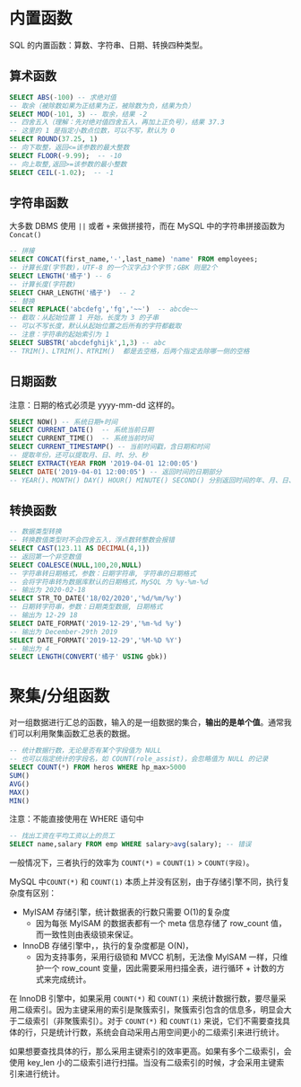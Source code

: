 # 内置函数

SQL 的内置函数：算数、字符串、日期、转换四种类型。

## 算术函数

```sql
SELECT ABS(-100) -- 求绝对值
-- 取余（被除数如果为正结果为正，被除数为负，结果为负）
SELECT MOD(-101, 3) -- 取余，结果 -2
-- 四舍五入（理解：先对绝对值四舍五入，再加上正负号），结果 37.3
-- 这里的 1 是指定小数点位数，可以不写，默认为 0
SELECT ROUND(37.25, 1)
-- 向下取整，返回<=该参数的最大整数
SELECT FLOOR(-9.99);  -- -10
-- 向上取整,返回>=该参数的最小整数
SELECT CEIL(-1.02);  -- -1
```

## 字符串函数

大多数 DBMS 使用 `||` 或者 `+` 来做拼接符，而在 MySQL 中的字符串拼接函数为 `Concat()`

```sql
-- 拼接
SELECT CONCAT(first_name,'-',last_name) 'name' FROM employees;
-- 计算长度(字节数)，UTF-8 的一个汉字占3个字节；GBK 则是2个
SELECT LENGTH('橘子') -- 6
-- 计算长度(字符数)
SELECT CHAR_LENGTH('橘子')  -- 2
-- 替换
SELECT REPLACE('abcdefg','fg','~~')  -- abcde~~
-- 截取：从起始位置 1 开始，长度为 3 的子串
-- 可以不写长度，默认从起始位置之后所有的字符都截取
-- 注意：字符串的起始索引为 1
SELECT SUBSTR('abcdefghijk',1,3) -- abc
-- TRIM()、LTRIM()、RTRIM()  都是去空格，后两个指定去除哪一侧的空格
```

## 日期函数

注意：日期的格式必须是 yyyy-mm-dd 这样的。

```sql
SELECT NOW() -- 系统日期+时间
SELECT CURRENT_DATE()  -- 系统当前日期
SELECT CURRENT_TIME()  -- 系统当前时间
SELECT CURRENT_TIMESTAMP() -- 当前时间戳，含日期和时间
-- 提取年份，还可以提取月、日、时、分、秒
SELECT EXTRACT(YEAR FROM '2019-04-01 12:00:05')
SELECT DATE('2019-04-01 12:00:05') -- 返回时间的日期部分
-- YEAR()、MONTH() DAY() HOUR() MINUTE() SECOND() 分别返回时间的年、月、日、时、分、秒
```

## 转换函数

```sql
-- 数据类型转换
-- 转换数值类型时不会四舍五入，浮点数转整数会报错
SELECT CAST(123.11 AS DECIMAL(4,1))
-- 返回第一个非空数值
SELECT COALESCE(NULL,100,20,NULL)
-- 字符串转日期格式，参数：日期字符串, 字符串的日期格式
-- 会将字符串转为数据库默认的日期格式，MySQL 为 %y-%m-%d
-- 输出为 2020-02-18
SELECT STR_TO_DATE('18/02/2020','%d/%m/%y')
-- 日期转字符串，参数：日期类型数据, 日期格式
-- 输出为 12-29 18
SELECT DATE_FORMAT('2019-12-29','%m-%d %y')
-- 输出为 December-29th 2019
SELECT DATE_FORMAT('2019-12-29','%M-%D %Y')
-- 输出为 4
SELECT LENGTH(CONVERT('橘子' USING gbk))
```

# 聚集/分组函数

对一组数据进行汇总的函数，输入的是一组数据的集合，**输出的是单个值**。通常我们可以利用聚集函数汇总表的数据。

```sql
-- 统计数据行数，无论是否有某个字段值为 NULL
-- 也可以指定统计的字段名，如 COUNT(role_assist)，会忽略值为 NULL 的记录
SELECT COUNT(*) FROM heros WHERE hp_max>5000
SUM()
AVG()
MAX()
MIN()
```

注意：不能直接使用在 WHERE 语句中

```sql
-- 找出工资在平均工资以上的员工
SELECT name,salary FROM emp WHERE salary>avg(salary); -- 错误
```

一般情况下，三者执行的效率为 `COUNT(*)` = `COUNT(1)` > `COUNT(字段)`。

MySQL 中`COUNT(*)` 和 `COUNT(1)` 本质上并没有区别，由于存储引擎不同，执行复杂度有区别：

- MyISAM 存储引擎，统计数据表的行数只需要 O(1)的复杂度
  - 因为每张 MyISAM 的数据表都有一个 meta 信息存储了 row_count 值，而一致性则由表级锁来保证。
- InnoDB 存储引擎中，，执行的复杂度都是 O(N)，
  - 因为支持事务，采用行级锁和 MVCC 机制，无法像 MyISAM 一样，只维护一个 row_count 变量，因此需要采用扫描全表，进行循环 + 计数的方式来完成统计。

在 InnoDB 引擎中，如果采用 `COUNT(*)` 和 `COUNT(1)` 来统计数据行数，要尽量采用二级索引。因为主键采用的索引是聚簇索引，聚簇索引包含的信息多，明显会大于二级索引（非聚簇索引）。对于 `COUNT(*)` 和 `COUNT(1)` 来说，它们不需要查找具体的行，只是统计行数，系统会自动采用占用空间更小的二级索引来进行统计。

如果想要查找具体的行，那么采用主键索引的效率更高。如果有多个二级索引，会使用 key_len 小的二级索引进行扫描。当没有二级索引的时候，才会采用主键索引来进行统计。
